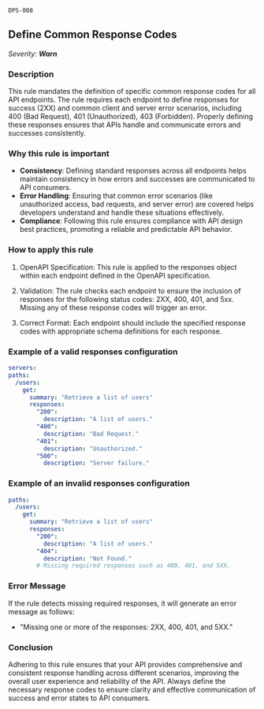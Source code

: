 `DPS-008`

## Define Common Response Codes

_Severity: **Warn**_

### Description

This rule mandates the definition of specific common response codes for all API endpoints. The rule requires each endpoint to define responses for success (2XX) and common client and server error scenarios, including 400 (Bad Request), 401 (Unauthorized), 403 (Forbidden). Properly defining these responses ensures that APIs handle and communicate errors and successes consistently.

### Why this rule is important

- **Consistency**: Defining standard responses across all endpoints helps maintain consistency in how errors and successes are communicated to API consumers.
- **Error Handling**: Ensuring that common error scenarios (like unauthorized access, bad requests, and server error) are covered helps developers understand and handle these situations effectively.
- **Compliance**: Following this rule ensures compliance with API design best practices, promoting a reliable and predictable API behavior.

### How to apply this rule

1. OpenAPI Specification:
   This rule is applied to the responses object within each endpoint defined in the OpenAPI specification.

2. Validation:
   The rule checks each endpoint to ensure the inclusion of responses for the following status codes: 2XX, 400, 401, and 5xx.
   Missing any of these response codes will trigger an error.

3. Correct Format:
   Each endpoint should include the specified response codes with appropriate schema definitions for each response.

### Example of a valid responses configuration

```yaml
servers:
paths:
  /users:
    get:
      summary: "Retrieve a list of users"
      responses:
        "200":
          description: "A list of users."
        "400":
          description: "Bad Request."
        "401":
          description: "Unauthorized."
        "500":
          description: "Server failure."
```

### Example of an invalid responses configuration

```yaml
paths:
  /users:
    get:
      summary: "Retrieve a list of users"
      responses:
        "200":
          description: "A list of users."
        "404":
          description: "Not Found."
        # Missing required responses such as 400, 401, and 5XX.
```

### Error Message

If the rule detects missing required responses, it will generate an error message as follows:

- "Missing one or more of the responses: 2XX, 400, 401, and 5XX."

### Conclusion

Adhering to this rule ensures that your API provides comprehensive and consistent response handling across different scenarios, improving the overall user experience and reliability of the API. Always define the necessary response codes to ensure clarity and effective communication of success and error states to API consumers.
